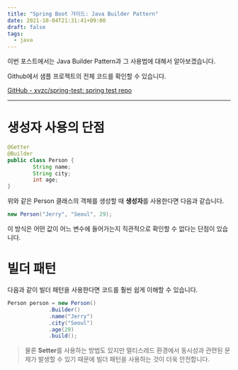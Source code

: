 ```yaml
---
title: "Spring Boot 가이드: Java Builder Pattern"
date: 2021-10-04T21:31:41+09:00
draft: false
tags:
  - java
---
```

이번 포스트에서는 Java Builder Pattern과 그 사용법에 대해서 알아보겠습니다.
<!--more-->

Github에서 샘플 프로젝트의 전체 코드를 확인할 수 있습니다.

[GitHub - xvzc/spring-test: spring test repo](https://github.com/xvzc/spring-test)

---

# 생성자 사용의 단점

```java
@Getter
@Builder
public class Person {
		String name;
		String city;
		int age;
}
```

위와 같은 Person 클래스의 객체를 생성할 때 **생성자**를 사용한다면 다음과 같습니다.

```java
new Person("Jerry", "Seoul", 29);
```

이 방식은 어떤 값이 어느 변수에 들어가는지 직관적으로 확인할 수 없다는 단점이 있습니다.

# 빌더 패턴

다음과 같이 빌더 패턴을 사용한다면 코드를 훨씬 쉽게 이해할 수 있습니다.

```java
Person person = new Person()
             .Builder()
             .name("Jerry")
             .city("Seoul")
             .age(29)
             .build();
```

> 물론 **Setter**를 사용하는 방법도 있지만 멀티스레드 환경에서 동시성과 관련된 문제가 발생할 수 있기 때문에 빌더 패턴을 사용하는 것이 더욱 안전합니다.